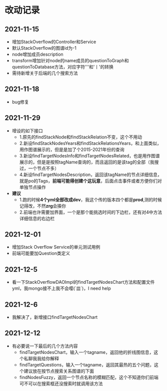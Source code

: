 # 改动记录
## 2021-11-15
- 增加StackOverflow的Controller和Service
- 默认StackOverflow的图谱id为-1
- node增加成员description
- transform增加针对node的name成员的questionToGraph和questionToDatabase方法，对应字符'\''和'丨'的转换
- 需待新增关于后端的几个搜索方法

## 2021-11-18
- bug修复

## 2021-11-29
- 增设的如下接口
  - 1.原先的findStackNode和findStackRelation不变，这个不用动
  - 2.新设findStackNodesYears和findStackRelationsYears，和上面类似，用作图谱展示的，但是是加了个2015-2021年份的查询
  - 3.新设findTargetNodesInfo和findTargetNodesRelated，也是用作图谱展示的，但是是按照tagName查询的，而且返回的是该tag的全部（我搜过，一个节点不多）
  - 4.新设findTargetNodesDescription，返回该tagName的节点详细信息，就是po的Tags，**前端可能得创建个这玩意**，后面点击事件或者方便你们对单独节点操作
- **建议**
  - 1.跑的时候**4个yml全部改成dev**，我这个传的版本四个都是**prod**,测的时候记得改，不然**zrg**会揍你
  - 2.前端也许需要加界面，一个是那个能挑选时间的下边栏，还有对4中方法详细信息的右边栏
  
## 2021-12-01
- 增加Stack Overflow Service的单元测试用例
- 前端可能要加Question类定义

## 2021-12-5
- 看一下StackOverflowDAOImpl的findTargetNodesChart方法和配置文件yml，我mongo接不上我不会嘤(`皿´)，I need help

## 2021-12-6
- 我解决了，新增接口findTargetNodesChart

## 2021-12-12
- 有必要说一下最后的几个方法内容
  - findTargetNodesChart，输入一个tagname，返回他的折线图信息，这个私聊我我给你解释
  - findTargetQuestions，输入一个tagname，返回其最热的五个问题，这个建议放在按节点搜索关系图谱的下面
  - findNodesFuzzy，返回一个节点名称的模糊匹配，这个不知道你们前端可不可以在搜索框还没搜索时就调用该方法
  
